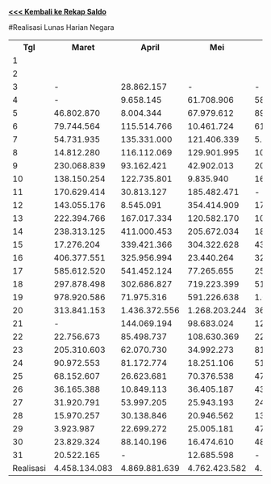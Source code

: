 **[<<< Kembali ke Rekap Saldo](https://github.com/suriawan/Area-Bali-Utara/blob/master/SaldoHarian-Negara-2015.md)**

#Realisasi Lunas Harian Negara

<table><tbody><tr><th>Tgl</th><th>Maret</th><th>April</th><th>Mei</th><th>Juni</th><th>Juli</th><th>Agustus</th><th>September</th><th>Oktober</th><th>Nopember</th></tr><tr><td>1</td><td> </td><td> </td><td> </td><td> </td><td> </td><td> </td><td> </td><td> </td><td> </td></tr><tr><td>2</td><td> </td><td> </td><td> </td><td> </td><td> </td><td> </td><td> </td><td> - </td><td> </td></tr><tr><td>3</td><td> - </td><td> 28.862.157 </td><td> - </td><td> - </td><td> </td><td> </td><td> </td><td> 2.077.123 </td><td> </td></tr><tr><td>4</td><td> - </td><td> 9.658.145 </td><td> 61.708.906 </td><td> 58.352.640 </td><td> 46.036.450 </td><td> 53.946.138 </td><td> 35.275.548 </td><td> 19.893.148 </td><td> 29.206.079 </td></tr><tr><td>5</td><td> 46.802.870 </td><td> 8.004.344 </td><td> 67.979.612 </td><td> 89.614.618 </td><td> 12.346.468 </td><td> 72.520.986 </td><td> 39.818.538 </td><td> 63.718.820 </td><td> 56.059.091 </td></tr><tr><td>6</td><td> 79.744.564 </td><td> 115.514.766 </td><td> 10.461.724 </td><td> 61.861.147 </td><td> 88.854.854 </td><td> 99.262.757 </td><td> 7.098.218 </td><td> 96.828.852 </td><td> 86.764.324 </td></tr><tr><td>7</td><td> 54.731.935 </td><td> 135.331.000 </td><td> 121.406.339 </td><td> 5.219.901 </td><td> 165.652.377 </td><td> 98.003.302 </td><td> 116.554.003 </td><td> 97.921.682 </td><td> 58.675.621 </td></tr><tr><td>8</td><td> 14.812.280 </td><td> 116.112.069 </td><td> 129.901.995 </td><td> 106.690.492 </td><td> 264.250.955 </td><td> 55.632.686 </td><td> 190.355.431 </td><td> 148.508.178 </td><td> 14.295.650 </td></tr><tr><td>9</td><td> 230.068.839 </td><td> 93.162.421 </td><td> 42.902.013 </td><td> 201.952.960 </td><td> 185.542.766 </td><td> 16.898.564 </td><td> 95.635.279 </td><td> 88.267.585 </td><td> 185.030.541 </td></tr><tr><td>10</td><td> 138.150.254 </td><td> 122.735.801 </td><td> 9.835.940 </td><td> 163.460.510 </td><td> 196.576.181 </td><td> 159.271.570 </td><td> 81.434.036 </td><td> 82.942.125 </td><td> 157.574.172 </td></tr><tr><td>11</td><td> 170.629.414 </td><td> 30.813.127 </td><td> 185.482.471 </td><td> - </td><td> 87.774.293 </td><td> 130.145.146 </td><td> 205.066.673 </td><td> 6.446.540 </td><td> 73.652.231 </td></tr><tr><td>12</td><td> 143.055.176 </td><td> 8.545.091 </td><td> 354.414.909 </td><td> 175.610.707 </td><td> 22.202.438 </td><td> 128.761.223 </td><td> 29.139.022 </td><td> 162.005.824 </td><td> 133.332.230 </td></tr><tr><td>13</td><td> 222.394.766 </td><td> 167.017.334 </td><td> 120.582.170 </td><td> 103.642.051 </td><td> 830.015.281 </td><td> 200.213.665 </td><td> 9.198.548 </td><td> 175.424.283 </td><td> 203.168.681 </td></tr><tr><td>14</td><td> 238.313.125 </td><td> 411.000.453 </td><td> 205.672.034 </td><td> 188.693.646 </td><td> 587.028.512 </td><td> 349.260.696 </td><td> 461.773.949 </td><td> 259.679.199 </td><td> 414.747.235 </td></tr><tr><td>15</td><td> 17.276.204 </td><td> 339.421.366 </td><td> 304.322.628 </td><td> 436.418.852 </td><td> 280.275.933 </td><td> 74.381.069 </td><td> 214.103.060 </td><td> 270.248.927 </td><td> 16.482.656 </td></tr><tr><td>16</td><td> 406.377.551 </td><td> 325.956.994 </td><td> 23.440.264 </td><td> 327.254.559 </td><td> 17.488.259 </td><td> 20.637.211 </td><td> 242.225.164 </td><td> 371.480.199 </td><td> 287.606.085 </td></tr><tr><td>17</td><td> 585.612.520 </td><td> 541.452.124 </td><td> 77.265.655 </td><td> 252.050.837 </td><td> 38.861.736 </td><td> 27.353.288 </td><td> 507.310.257 </td><td> 82.306.186 </td><td> 695.374.899 </td></tr><tr><td>18</td><td> 297.878.498 </td><td> 302.686.827 </td><td> 719.223.399 </td><td> 519.619.094 </td><td> 174.201.688 </td><td> 553.252.221 </td><td> 1.249.934.947 </td><td> 25.453.378 </td><td> 425.029.261 </td></tr><tr><td>19</td><td> 978.920.586 </td><td> 71.975.316 </td><td> 591.226.638 </td><td> 1.086.235.083 </td><td> 120.870.051 </td><td> 867.439.778 </td><td> 375.036.159 </td><td> 938.310.325 </td><td> 571.006.901 </td></tr><tr><td>20</td><td> 313.841.153 </td><td> 1.436.372.556 </td><td> 1.268.203.244 </td><td> 367.199.388 </td><td> 533.517.881 </td><td> 1.039.067.290 </td><td> 148.161.771 </td><td> 1.499.991.213 </td><td> 1.286.104.363 </td></tr><tr><td>21</td><td> - </td><td> 144.069.194 </td><td> 98.683.024 </td><td> 12.873.304 </td><td> 125.576.822 </td><td> 95.974.536 </td><td> 218.207.217 </td><td> 98.837.662 </td><td> 68.684.283 </td></tr><tr><td>22</td><td> 22.756.673 </td><td> 85.498.737 </td><td> 108.630.369 </td><td> 222.181.072 </td><td> 258.240.691 </td><td> 39.612.345 </td><td> 94.568.804 </td><td> 53.963.709 </td><td> 16.712.279 </td></tr><tr><td>23</td><td> 205.310.603 </td><td> 62.070.730 </td><td> 34.992.273 </td><td> 81.007.503 </td><td> 91.043.026 </td><td> 17.510.873 </td><td> 63.728.928 </td><td> 44.250.118 </td><td> 83.801.704 </td></tr><tr><td>24</td><td> 90.972.553 </td><td> 81.172.774 </td><td> 18.251.106 </td><td> 51.861.024 </td><td> 37.375.741 </td><td> 72.084.871 </td><td> 15.840.011 </td><td> 32.399.159 </td><td> 52.429.358 </td></tr><tr><td>25</td><td> 68.152.607 </td><td> 26.623.681 </td><td> 70.376.538 </td><td> 47.193.486 </td><td> 12.792.096 </td><td> 38.644.723 </td><td> 59.539.190 </td><td> 18.845.530 </td><td> 45.572.938 </td></tr><tr><td>26</td><td> 36.165.388 </td><td> 10.849.113 </td><td> 36.405.187 </td><td> 43.489.795 </td><td> 13.636.474 </td><td> 42.289.690 </td><td> 26.719.737 </td><td> 47.170.786 </td><td> 30.454.395 </td></tr><tr><td>27</td><td> 31.920.791 </td><td> 53.997.205 </td><td> 25.943.193 </td><td> 24.353.042 </td><td> 132.172.133 </td><td> 29.165.734 </td><td> 15.857.136 </td><td> 25.260.740 </td><td> 55.926.530 </td></tr><tr><td>28</td><td> 15.970.257 </td><td> 30.138.846 </td><td> 20.946.562 </td><td> 13.121.962 </td><td> 73.617.552 </td><td> 41.977.940 </td><td> 53.702.838 </td><td> 28.721.815 </td><td> 13.840.300 </td></tr><tr><td>29</td><td> 3.923.987 </td><td> 22.699.272 </td><td> 25.005.181 </td><td> 47.751.831 </td><td> 77.622.954 </td><td> 25.158.433 </td><td> 94.795.696 </td><td> 24.763.148 </td><td> </td></tr><tr><td>30</td><td> 23.829.324 </td><td> 88.140.196 </td><td> 16.474.610 </td><td> 48.643.379 </td><td> 38.298.867 </td><td> 11.385.784 </td><td> 40.069.807 </td><td> 54.912.822 </td><td> </td></tr><tr><td>31</td><td> 20.522.165 </td><td> - </td><td> 12.685.598 </td><td> - </td><td> 32.071.688 </td><td> 58.359.865 </td><td> </td><td> 26.143.132 </td><td> </td></tr><tr><td>Realisasi</td><td> 4.458.134.083 </td><td> 4.869.881.639 </td><td> 4.762.423.582 </td><td> 4.736.352.883 </td><td> 4.543.944.167 </td><td> 4.418.212.384 </td><td> 4.691.149.967 </td><td> 4.846.772.208 </td><td> 5.061.531.807 </td></tr></tbody></table>
